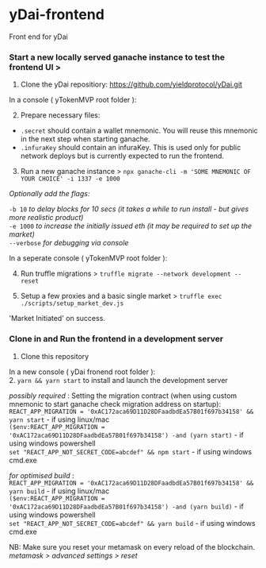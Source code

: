 # yDai-frontend
Front end for yDai 

### Start a new locally served ganache instance to test the frontend UI > 

1. Clone the yDai repositiory: https://github.com/yieldprotocol/yDai.git

In a console ( yTokenMVP root folder ):

2. Prepare necessary files:
 - `.secret` should contain a wallet mnemonic. You will reuse this mnemonic in the next step when starting ganache.
 - `.infuraKey` should contain an infuraKey. This is used only for public network deploys but is currently expected to run the frontend. 

3. Run a new ganache instance >
`npx ganache-cli -m 'SOME MNEMONIC OF YOUR CHOICE' -i 1337 -e 1000`

*Optionally add the flags:*

`-b 10` *to delay blocks for 10 secs (it takes a while to run install - but gives more realistic product)*  
`-e 1000` *to increase the initially issued eth (it may be required to set up the market)*  
`--verbose` *for debugging via console*  

In a seperate console ( yTokenMVP root folder ):

4. Run truffle migrations >
`truffle migrate --network development --reset`  

5. Setup a few proxies and a basic single market >
`truffle exec ./scripts/setup_market_dev.js`

'Market Initiated' on success. 


### Clone in and Run the frontend in a development server

1. Clone this repository

In a new console ( yDai fronend root folder ):  
2. `yarn && yarn start` to install and launch the development server

*possibly required* : Setting the migration contract (when using custom mnemonic to start ganache check migration address on startup):  
`REACT_APP_MIGRATION = '0xAC172aca69D11D28DFaadbdEa57B01f697b34158' && yarn start`  - if using linux/mac  
`($env:REACT_APP_MIGRATION = '0xAC172aca69D11D28DFaadbdEa57B01f697b34158') -and (yarn start)`  - if using windows powershell  
`set "REACT_APP_NOT_SECRET_CODE=abcdef" && npm start` - if using windows cmd.exe  

*for optimised build* :  
`REACT_APP_MIGRATION = '0xAC172aca69D11D28DFaadbdEa57B01f697b34158' && yarn build`  - if using linux/mac  
`($env:REACT_APP_MIGRATION = '0xAC172aca69D11D28DFaadbdEa57B01f697b34158') -and (yarn build)`  - if using windows powershell  
`set "REACT_APP_NOT_SECRET_CODE=abcdef" && yarn build` - if using windows cmd.exe

NB: Make sure you reset your metamask on every reload of the blockchain.  
*metamask > advanced settings > reset*
